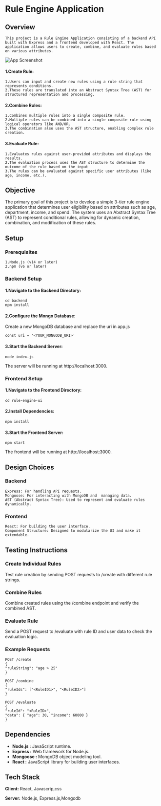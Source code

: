 
# Rule Engine Application




## Overview

    This project is a Rule Engine Application consisting of a backend API built with Express and a frontend developed with React. The application allows users to create, combine, and evaluate rules based on various attributes.

![App Screenshot](https://via.placeholder.com/468x300?text=App+Screenshot+Here)

####    1.Create Rule:

    1.Users can input and create new rules using a rule string that represents conditions.
    2.These rules are translated into an Abstract Syntax Tree (AST) for structured representation and processing.

#### 2.Combine Rules:

    1.Combines multiple rules into a single composite rule.
    2.Multiple rules can be combined into a single composite rule using logical operators like AND/OR.
    3.The combination also uses the AST structure, enabling complex rule creation.
#### 3.Evaluate Rule:

    1.Evaluates rules against user-provided attributes and displays the results.
    2.The evaluation process uses the AST structure to determine the outcome of the rule based on the input
    3.The rules can be evaluated against specific user attributes (like age, income, etc.).
## Objective

The primary goal of this project is to develop a simple 3-tier rule engine application that determines user eligibility based on attributes such as age, department, income, and spend. The system uses an Abstract Syntax Tree (AST) to represent conditional rules, allowing for dynamic creation, combination, and modification of these rules.
## Setup

### Prerequisites
    1.Node.js (v14 or later)
    2.npm (v6 or later)
### Backend Setup

#### 1.Navigate to the Backend Directory:

    cd backend
    npm install
####  2.Configure the Mongo Database:
Create a new MongoDB database and replace the uri in app.js

    const uri = '<YOUR_MONGODB_URI>'
####  3.Start the Backend Server:

    node index.js
The server will be running at http://localhost:3000.

### Frontend Setup
#### 1.Navigate to the Frontend Directory:

    cd rule-engine-ui
#### 2.Install Dependencies:

    npm install
#### 3.Start the Frontend Server:

    npm start
The frontend will be running at http://localhost:3000.


## Design Choices

### Backend
    Express: For handling API requests.
    Mongoose: For interacting with MongoDB and  managing data.
    AST (Abstract Syntax Tree): Used to represent and evaluate rules dynamically.
### Frontend
    React: For building the user interface.
    Component Structure: Designed to modularize the UI and make it extendable.


## Testing Instructions

### Create Individual Rules
Test rule creation by sending POST requests to /create with different rule strings.
### Combine Rules
Combine created rules using the /combine endpoint and verify the combined AST.
### Evaluate Rule
Send a POST request to /evaluate with rule ID and user data to check the evaluation logic.
### Example Requests

    POST /create
    {
    "ruleString": "age > 25"
    }

    POST /combine
    {
    "ruleIds": ["<RuleID1>", "<RuleID2>"]
    }

    POST /evaluate
    {
    "ruleId": "<RuleID>",
    "data": { "age": 30, "income": 60000 }
    }  
## Dependencies

- **Node.js :** JavaScript runtime.
- **Express :** Web framework for Node.js.
- **Mongoose :** MongoDB object modeling tool.
- **React :** JavaScript library for building user interfaces.
## Tech Stack

**Client:** React, Javascrip,css

**Server:** Node.js, Express.js,Mongodb

